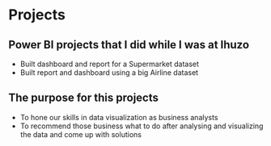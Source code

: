 # Projects
## Power BI projects that I did while I was at Ihuzo  
- Built dashboard and report for a Supermarket dataset  
- Built report and dashboard using a big Airline dataset  
## The purpose for this projects
- To hone our skills in data visualization as business analysts
- To recommend those business what to do after analysing and visualizing the data and come up with solutions  

